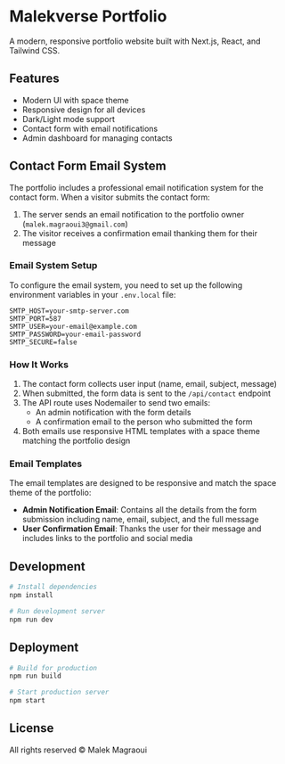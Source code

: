 # Malekverse Portfolio

A modern, responsive portfolio website built with Next.js, React, and Tailwind CSS.

## Features

- Modern UI with space theme
- Responsive design for all devices
- Dark/Light mode support
- Contact form with email notifications
- Admin dashboard for managing contacts

## Contact Form Email System

The portfolio includes a professional email notification system for the contact form. When a visitor submits the contact form:

1. The server sends an email notification to the portfolio owner (`malek.magraoui3@gmail.com`)
2. The visitor receives a confirmation email thanking them for their message

### Email System Setup

To configure the email system, you need to set up the following environment variables in your `.env.local` file:

```
SMTP_HOST=your-smtp-server.com
SMTP_PORT=587
SMTP_USER=your-email@example.com
SMTP_PASSWORD=your-email-password
SMTP_SECURE=false
```

### How It Works

1. The contact form collects user input (name, email, subject, message)
2. When submitted, the form data is sent to the `/api/contact` endpoint
3. The API route uses Nodemailer to send two emails:
   - An admin notification with the form details
   - A confirmation email to the person who submitted the form
4. Both emails use responsive HTML templates with a space theme matching the portfolio design

### Email Templates

The email templates are designed to be responsive and match the space theme of the portfolio:

- **Admin Notification Email**: Contains all the details from the form submission including name, email, subject, and the full message
- **User Confirmation Email**: Thanks the user for their message and includes links to the portfolio and social media

## Development

```bash
# Install dependencies
npm install

# Run development server
npm run dev
```

## Deployment

```bash
# Build for production
npm run build

# Start production server
npm start
```

## License

All rights reserved © Malek Magraoui
